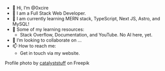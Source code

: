 - 👋 Hi, I’m @0xcire
- 👀 I am a Full Stack Web Developer.
- 🌱 I am currently learning MERN stack, TypeScript, Next JS, Astro, and MySQL!
- 📖 Some of my learning resources:
  - Stack Overflow, Documentation, and YouTube. No AI here, yet.
- 💞️ I’m looking to collaborate on ...
- 📫 How to reach me:
  - Get in touch via my website.

Profile photo by [catalyststuff](https://www.freepik.com/free-vector/cute-astronaut-floating-with-working-laptop-cartoon-vector-icon-illustration-science-technology_31348463.htm#query=coding%20astronaut&position=26&from_view=search&track=ais) on Freepik

<!---
0xcire/0xcire is a ✨ special ✨ repository because its `README.md` (this file) appears on your GitHub profile.
You can click the Preview link to take a look at your changes.
--->
